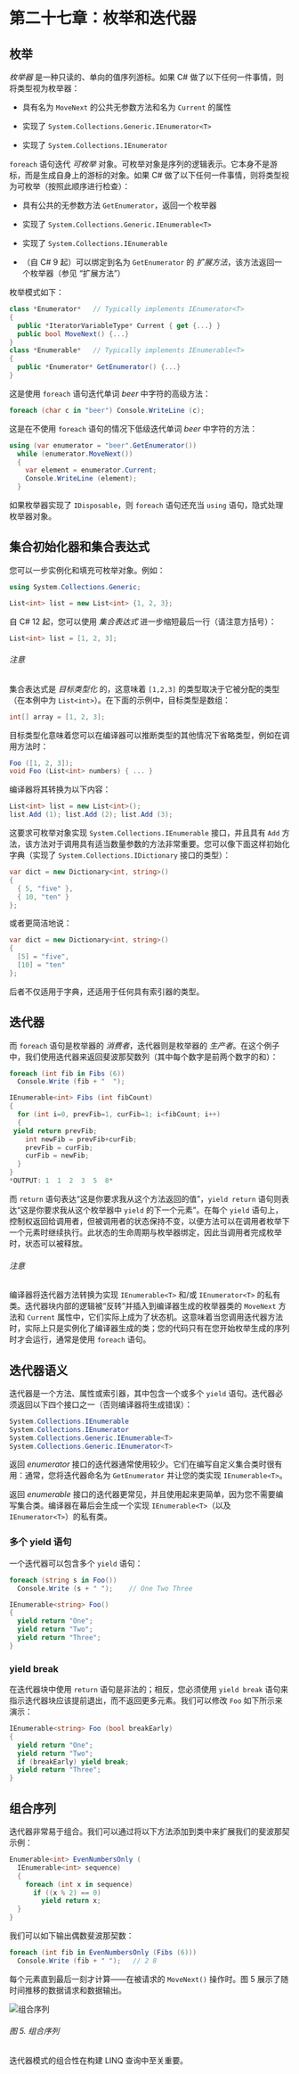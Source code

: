 # 第二十七章：枚举和迭代器

## 枚举

*枚举器* 是一种只读的、单向的值序列游标。如果 C# 做了以下任何一件事情，则将类型视为枚举器：

+   具有名为 `MoveNext` 的公共无参数方法和名为 `Current` 的属性

+   实现了 `System.Collections.Generic.IEnumerator<T>`

+   实现了 `System.Collections.IEnumerator`

`foreach` 语句迭代 *可枚举* 对象。可枚举对象是序列的逻辑表示。它本身不是游标，而是生成自身上的游标的对象。如果 C# 做了以下任何一件事情，则将类型视为可枚举（按照此顺序进行检查）：

+   具有公共的无参数方法 `GetEnumerator`，返回一个枚举器

+   实现了 `System.Collections.Generic.IEnumerable<T>`

+   实现了 `System.Collections.IEnumerable`

+   （自 C# 9 起）可以绑定到名为 `GetEnumerator` 的 *扩展方法*，该方法返回一个枚举器（参见 “扩展方法”）

枚举模式如下：

```cs
class *Enumerator*   // Typically implements IEnumerator<T>
{
  public *IteratorVariableType* Current { get {...} }
  public bool MoveNext() {...}
}
class *Enumerable*   // Typically implements IEnumerable<T>
{
  public *Enumerator* GetEnumerator() {...}
}
```

这是使用 `foreach` 语句迭代单词 *beer* 中字符的高级方法：

```cs
foreach (char c in "beer") Console.WriteLine (c);
```

这是在不使用 `foreach` 语句的情况下低级迭代单词 *beer* 中字符的方法：

```cs
using (var enumerator = "beer".GetEnumerator())
  while (enumerator.MoveNext())
  {
    var element = enumerator.Current;
    Console.WriteLine (element);
  }
```

如果枚举器实现了 `IDisposable`，则 `foreach` 语句还充当 `using` 语句，隐式处理枚举器对象。

## 集合初始化器和集合表达式

您可以一步实例化和填充可枚举对象。例如：

```cs
using System.Collections.Generic;

List<int> list = new List<int> {1, 2, 3};
```

自 C# 12 起，您可以使用 *集合表达式* 进一步缩短最后一行（请注意方括号）：

```cs
List<int> list = [1, 2, 3];
```

###### 注意

集合表达式是 *目标类型化* 的，这意味着 `[1,2,3]` 的类型取决于它被分配的类型（在本例中为 `List<int>`）。在下面的示例中，目标类型是数组：

```cs
int[] array = [1, 2, 3];
```

目标类型化意味着您可以在编译器可以推断类型的其他情况下省略类型，例如在调用方法时：

```cs
Foo ([1, 2, 3]);
void Foo (List<int> numbers) { ... }
```

编译器将其转换为以下内容：

```cs
List<int> list = new List<int>();
list.Add (1); list.Add (2); list.Add (3);
```

这要求可枚举对象实现 `System.Collections.IEnumerable` 接口，并且具有 `Add` 方法，该方法对于调用具有适当数量参数的方法非常重要。您可以像下面这样初始化字典（实现了 `System.Collections.IDictionary` 接口的类型）：

```cs
var dict = new Dictionary<int, string>()
{
  { 5, "five" },
  { 10, "ten" }
};
```

或者更简洁地说：

```cs
var dict = new Dictionary<int, string>()
{
  [5] = "five",
  [10] = "ten"
};
```

后者不仅适用于字典，还适用于任何具有索引器的类型。

## 迭代器

而 `foreach` 语句是枚举器的 *消费者*，迭代器则是枚举器的 *生产者*。在这个例子中，我们使用迭代器来返回斐波那契数列（其中每个数字是前两个数字的和）：

```cs
foreach (int fib in Fibs (6))
  Console.Write (fib + "  ");

IEnumerable<int> Fibs (int fibCount)
{
  for (int i=0, prevFib=1, curFib=1; i<fibCount; i++)
  {
 yield return prevFib;
    int newFib = prevFib+curFib;
    prevFib = curFib;
    curFib = newFib;
  }
}
*OUTPUT: 1  1  2  3  5  8*
```

而 `return` 语句表达“这是你要求我从这个方法返回的值”，`yield return` 语句则表达“这是你要求我从这个枚举器中 `yield` 的下一个元素”。在每个 `yield` 语句上，控制权返回给调用者，但被调用者的状态保持不变，以便方法可以在调用者枚举下一个元素时继续执行。此状态的生命周期与枚举器绑定，因此当调用者完成枚举时，状态可以被释放。

###### 注意

编译器将迭代器方法转换为实现 `IEnumerable<T>` 和/或 `IEnumerator<T>` 的私有类。迭代器块内部的逻辑被“反转”并插入到编译器生成的枚举器类的 `MoveNext` 方法和 `Current` 属性中，它们实际上成为了状态机。这意味着当您调用迭代器方法时，实际上只是实例化了编译器生成的类；您的代码只有在您开始枚举生成的序列时才会运行，通常是使用 `foreach` 语句。

## 迭代器语义

迭代器是一个方法、属性或索引器，其中包含一个或多个 `yield` 语句。迭代器必须返回以下四个接口之一（否则编译器将生成错误）：

```cs
System.Collections.IEnumerable
System.Collections.IEnumerator
System.Collections.Generic.IEnumerable<T>
System.Collections.Generic.IEnumerator<T>
```

返回 *enumerator* 接口的迭代器通常使用较少。它们在编写自定义集合类时很有用：通常，您将迭代器命名为 `GetEnumerator` 并让您的类实现 `IEnumerable<T>`。

返回 *enumerable* 接口的迭代器更常见，并且使用起来更简单，因为您不需要编写集合类。编译器在幕后会生成一个实现 `IEnumerable<T>`（以及 `IEnumerator<T>`）的私有类。

### 多个 yield 语句

一个迭代器可以包含多个 `yield` 语句：

```cs
foreach (string s in Foo())
  Console.Write (s + " ");    // One Two Three

IEnumerable<string> Foo()
{
  yield return "One";
  yield return "Two";
  yield return "Three";
}
```

### yield break

在迭代器块中使用 `return` 语句是非法的；相反，您必须使用 `yield break` 语句来指示迭代器块应该提前退出，而不返回更多元素。我们可以修改 `Foo` 如下所示来演示：

```cs
IEnumerable<string> Foo (bool breakEarly)
{
  yield return "One";
  yield return "Two";
  if (breakEarly) yield break;
  yield return "Three";
}
```

## 组合序列

迭代器非常易于组合。我们可以通过将以下方法添加到类中来扩展我们的斐波那契示例：

```cs
Enumerable<int> EvenNumbersOnly (
  IEnumerable<int> sequence)
  {
    foreach (int x in sequence)
      if ((x % 2) == 0)
        yield return x;
  }
}
```

我们可以如下输出偶数斐波那契数：

```cs
foreach (int fib in EvenNumbersOnly (Fibs (6)))
  Console.Write (fib + " ");   // 2 8
```

每个元素直到最后一刻才计算——在被请求的 `MoveNext()` 操作时。图 5 展示了随时间推移的数据请求和数据输出。

![组合序列](img/c12p_0105.png)

###### 图 5\. 组合序列

迭代器模式的组合性在构建 LINQ 查询中至关重要。

